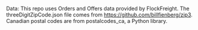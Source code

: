 

Data:
This repo uses Orders and Offers data provided by FlockFreight.
The threeDigitZipCode.json file comes from https://github.com/billfienberg/zip3.
Canadian postal codes are from postalcodes_ca, a Python library.